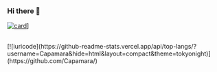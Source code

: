 ### Hi there 👋


[![card](https://github-readme-stats.vercel.app/api?username=iuricode&theme=default)](https://github.com/iuricode/)]

<br>
[![iuricode](https://github-readme-stats.vercel.app/api/top-langs/?username=Capamara&hide=html&layout=compact&theme=tokyonight)](https://github.com/Capamara/)



<!--
**Capamara/Capamara** is a ✨ _special_ ✨ repository because its `README.md` (this file) appears on your GitHub profile.

Here are some ideas to get you started:

- 🔭 I’m currently working on ...
- 🌱 I’m currently learning ...
- 👯 I’m looking to collaborate on ...
- 🤔 I’m looking for help with ...
- 💬 Ask me about ...
- 📫 How to reach me: ...
- 😄 Pronouns: ...
- ⚡ Fun fact: ...
-->
